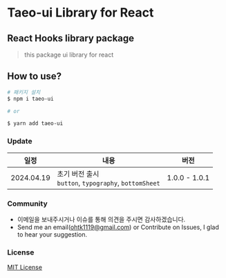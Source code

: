# Taeo-ui Library for React

## React Hooks library package

> this package ui library for react

## How to use?

```bash
# 패키지 설치
$ npm i taeo-ui

# or

$ yarn add taeo-ui
```

### Update

| 일정       | 내용                                                       | 버전          |
| ---------- | ---------------------------------------------------------- | ------------- |
| 2024.04.19 | 초기 버전 출시 <br/> `button`, `typography`, `bottomSheet` | 1.0.0 - 1.0.1 |

### Community

- 이메일을 보내주시거나 이슈를 통해 의견을 주시면 감사하겠습니다.
- Send me an email(ohtk1119@gmail.com) or Contribute on Issues, I glad to hear your suggestion.

### License

[MIT License](https://rmm5t.mit-license.org/)
